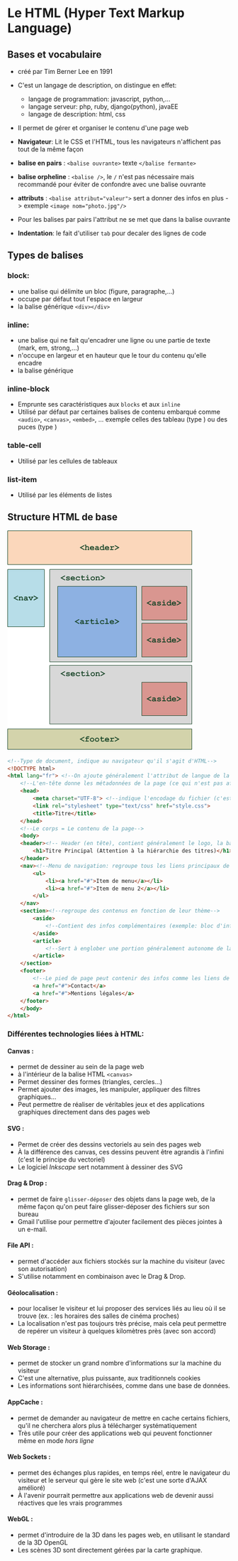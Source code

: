 # Le HTML (Hyper Text Markup Language)

## Bases et vocabulaire
+ créé par Tim Berner Lee en 1991
+ C'est un langage de description, on distingue en effet:
	- langage de programmation: javascript, python,...
	- langage serveur: php, ruby, django(python), javaEE
	- langage de description: html, css

+ Il permet de gérer et organiser le contenu d'une page web
+ **Navigateur**: Lit le CSS et l'HTML, tous les navigateurs n'affichent pas tout de la même façon

+ **balise en pairs** : ``<balise ouvrante>`` texte ``</balise fermante>``
+ **balise orpheline** : ``<balise />``, le ``/`` n'est pas nécessaire mais recommandé pour éviter de confondre avec une balise ouvrante
+ **attributs** : ``<balise attribut="valeur">`` sert a donner des infos en plus -> exemple ``<image nom="photo.jpg"/>``
+ Pour les balises par pairs l'attribut ne se met que dans la balise ouvrante

+ **Indentation**: le fait d'utiliser ``tab`` pour decaler des lignes de code

## Types de balises
### **block**: 
- une balise qui délimite un bloc (figure, paragraphe,...)
- occupe par défaut tout l'espace en largeur
- la balise générique ``<div></div>``

### **inline**: 
- une balise qui ne fait qu'encadrer une ligne ou une partie de texte (mark, em, strong,...)
- n'occupe en largeur et en hauteur que le tour du contenu qu'elle encadre
- la balise générique <span></span>

### **inline-block**
- Emprunte ses caractéristiques aux ``blocks`` et aux ``inline``
- Utilisé par défaut par certaines balises de contenu embarqué comme ``<audio>``, ``<canvas>``, ``<embed>``, ...
 exemple celles des tableau (type ) ou des puces (type )

### **table-cell**
- Utilisé par les cellules de tableaux

### **list-item**
- Utilisé par les éléments de listes

## Structure HTML de base
![Schéma structure HTML](schema-balises-structure.png)
```html
<!--Type de document, indique au navigateur qu'il s'agit d'HTML-->
<!DOCTYPE html>
<html lang="fr"> <!--On ajoute généralement l'attribut de langue de la page -->
	<!--L'en-tête donne les métadonnées de la page (ce qui n'est pas affiché), et permet de lier les fichiers de style à charger-->
	<head> 
		<meta charset="UTF-8"> <!--indique l'encodage du fichier (c'est a dire la facon dont il est enregistré-->
		<link rel="stylesheet" type="text/css" href="style.css">
		<title>Titre</title>
	</head>
	<!--Le corps = Le contenu de la page-->
	<body>
	<header><!-- Header (en tête), contient généralement le logo, la bannière, le slogan du site-->
		<h1>Titre Principal (Attention à la hiérarchie des titres)</h1>		
	</header>
	<nav><!--Menu de navigation: regroupe tous les liens principaux de navigation du site-->
		<ul>
			<li><a href="#">Item de menu</a></li>
			<li><a href="#">Item de menu 2</a></li>
		</ul>		
	</nav>
	<section><!--regroupe des contenus en fonction de leur thème-->
		<aside>
			<!--Contient des infos complémentaires (exemple: bloc d'infos de wikipédia)-->
		</aside>
		<article>
			<!--Sert à englober une portion généralement autonome de la page-->
		</article>
	</section>
	<footer>
		<!--Le pied de page peut contenir des infos comme les liens de contact, le nom de l'auteur, les mentions légales,...-->
		<a href="#">Contact</a>
		<a href="#">Mentions légales</a>
	</footer>
	</body>
</html>
```

### Différentes technologies liées à HTML:
#### Canvas : 
- permet de dessiner au sein de la page web
- à l'intérieur de la balise HTML ``<canvas>`` 
- Permet dessiner des formes (triangles, cercles…)
- Permet ajouter des images, les manipuler, appliquer des filtres graphiques… 
- Peut permettre de réaliser de véritables jeux et des applications graphiques directement dans des pages web

#### SVG : 
- Permet de créer des dessins vectoriels au sein des pages web
- À la différence des canvas, ces dessins peuvent être agrandis à l'infini (c'est le principe du vectoriel) 
- Le logiciel *Inkscape* sert notamment à dessiner des SVG

#### Drag & Drop : 
- permet de faire ``glisser-déposer`` des objets dans la page web, de la même façon qu'on peut faire glisser-déposer des fichiers sur son bureau
- Gmail l'utilise pour permettre d'ajouter facilement des pièces jointes à un e-mail.

#### File API : 
- permet d'accéder aux fichiers stockés sur la machine du visiteur (avec son autorisation)
- S'utilise notamment en combinaison avec le Drag & Drop.

#### Géolocalisation : 
- pour localiser le visiteur et lui proposer des services liés au lieu où il se trouve (ex. : les horaires des salles de cinéma proches)
- La localisation n'est pas toujours très précise, mais cela peut permettre de repérer un visiteur à quelques kilomètres près (avec son accord)

#### Web Storage : 
- permet de stocker un grand nombre d'informations sur la machine du visiteur
- C'est une alternative, plus puissante, aux traditionnels cookies
- Les informations sont hiérarchisées, comme dans une base de données.

#### AppCache : 
- permet de demander au navigateur de mettre en cache certains fichiers, qu'il ne cherchera alors plus à télécharger systématiquement
- Très utile pour créer des applications web qui peuvent fonctionner même en mode *hors ligne*

#### Web Sockets : 
- permet des échanges plus rapides, en temps réel, entre le navigateur du visiteur et le serveur qui gère le site web (c'est une sorte d'AJAX amélioré)
- À l'avenir pourrait permettre aux applications web de devenir aussi réactives que les vrais programmes

#### WebGL : 
- permet d'introduire de la 3D dans les pages web, en utilisant le standard de la 3D OpenGL 
- Les scènes 3D sont directement gérées par la carte graphique.



